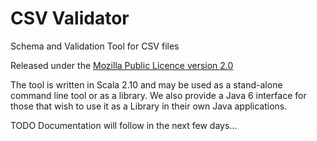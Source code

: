 CSV Validator
=============

Schema and Validation Tool for CSV files

Released under the [Mozilla Public Licence version 2.0](http://www.mozilla.org/MPL/2.0/)

The tool is written in Scala 2.10 and may be used as a stand-alone command line tool or as a library. We also provide a Java 6 interface for those that wish to use it as a Library in their own Java applications.

TODO Documentation will follow in the next few days...
